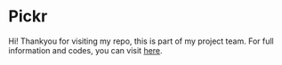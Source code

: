 # Pickr

Hi! Thankyou for visiting my repo, this is part of my project team. 
For full information and codes, you can visit [here](https://github.com/FTDS-assignment-bay/p2-final-project-ftds-028-rmt-group-001).

